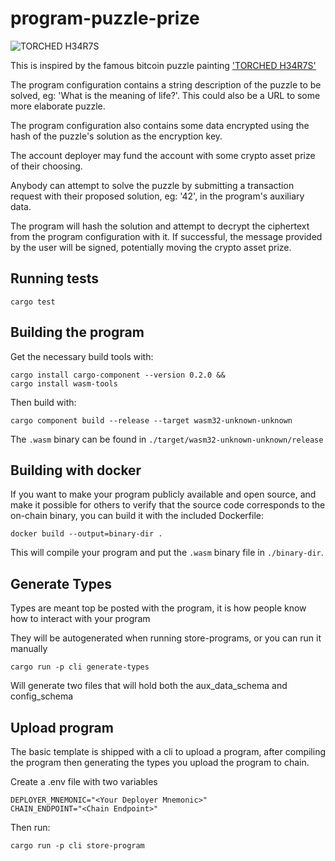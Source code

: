 <!-- Generated with cargo generate entropyxyz/programs -->

# program-puzzle-prize

![TORCHED H34R7S](https://video-images.vice.com/articles/5a751340f9fa9a4fe5250b5f/lede/1517622121322-1FLAMEN6.jpeg?crop=1xw:0.75xh;center,center&resize=500:*)

This is inspired by the famous bitcoin puzzle painting ['TORCHED H34R7S'](https://www.vice.com/en/article/kzpqzz/heres-the-solution-to-the-3-year-old-dollar50000-bitcoin-puzzle)

The program configuration contains a string description of the puzzle to be solved, eg: 'What is the meaning of life?'. This could also be a URL to some more elaborate puzzle.

The program configuration also contains some data encrypted using the hash of the puzzle's solution as the encryption key.

The account deployer may fund the account with some crypto asset prize of their choosing.

Anybody can attempt to solve the puzzle by submitting a transaction request with their proposed solution, eg: '42', in the program's auxiliary data.

The program will hash the solution and attempt to decrypt the ciphertext from the program configuration with it. If successful, the message provided by the user will be signed, potentially moving the crypto asset prize. 

## Running tests

`cargo test`

## Building the program

Get the necessary build tools with:

```shell
cargo install cargo-component --version 0.2.0 &&
cargo install wasm-tools
```

Then build with:

```shell
cargo component build --release --target wasm32-unknown-unknown
```

The `.wasm` binary can be found in `./target/wasm32-unknown-unknown/release`

## Building with docker

If you want to make your program publicly available and open source, and make it possible for others to verify that the source code corresponds to the on-chain binary, you can build it with the included Dockerfile:

```shell
docker build --output=binary-dir .
```

This will compile your program and put the `.wasm` binary file in `./binary-dir`.

## Generate Types

Types are meant top be posted with the program, it is how people know how to interact with your program

They will be autogenerated when running store-programs, or you can run it manually

```shell
cargo run -p cli generate-types
```

Will generate two files that will hold both the aux_data_schema and config_schema

## Upload program

The basic template is shipped with a cli to upload a program, after compiling the program then generating the types
you upload the program to chain.

Create a .env file with two variables

```env
DEPLOYER_MNEMONIC="<Your Deployer Mnemonic>"
CHAIN_ENDPOINT="<Chain Endpoint>"
```

Then run:

```shell
cargo run -p cli store-program
```
